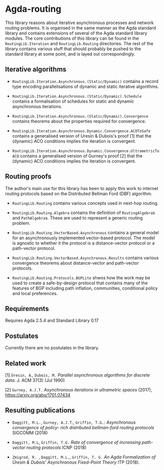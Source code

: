 # Agda-routing

This library reasons about iterative asynchronous processes and network routing problems.
It is organised in the same manner as the Agda standard library and contains extensions of
several of the Agda standard library modules. The core contributions of this library
can be found in the `RoutingLib.Iteration` and `RoutingLib.Routing` directories. The
rest of the library contains various stuff that should probably be pushed to the standard
library at some point, and is layed out correspondingly.

## Iterative algorithms

* `RoutingLib.Iteration.Asynchronous.(Static/Dynamic)` contains a record type encoding
  parallelisations of dynamic and static iterative algorithms.

* `RoutingLib.Iteration.Asynchronous.(Static/Dynamic).Schedule` contains a formalisation of
  schedules for static and dynamic asynchronous iterations.

* `RoutingLib.Iteration.Asynchronous.(Static/Dynamic).Convergence` contains theorems
  about the properties required for convergence.

* `RoutingLib.Iteration.Asynchronous.Dynamic.Convergence.ACOToSafe` contains a generalised
  version of Uresin \& Dubois's proof [1] that the (dynamic) ACO conditions implies the iteration
  is convergent.

* `RoutingLib.Iteration.Asynchronous.Dynamic.Convergence.UltrametricToACO` contains a
  generalised version of Gurney's proof [2] that the (dynamic) ACO conditions implies the iteration
  is convergent.

## Routing proofs

The author's main use for this library has been to apply this work to internet routing protocols based
on the Distributed Bellman Ford (DBF) algorithm.

* `RoutingLib.Routing` contains various concepts used in next-hop routing.

* `RoutingLib.Routing.Algebra` contains the definition of `RoutingAlgebra`s and `PathAlgebra`s. These
  are used to represent a generic routing problem.

* `RoutingLib.Routing.VectorBased.Asynchronous` contains a general model for an asynchronously
  implemented vector-based protocol. The model is agnostic to whether it the protocol is a distance-vector
  protocol or a path-vector protocol.

* `RoutingLib.Routing.VectorBased.Asynchronous.Results` contains various convergence theorems
  about distance-vector and path-vector protocols.

* `RoutingLib.Routing.Protocols.BGPLite` shwos how the work may be used to create a
  safe-by-design protocol that contains many of the features of BGP including path inflation,
  communities, conditional policy and local preferences.

## Requirements

Requires Agda 2.5.4 and Standard Library 0.17

## Postulates

Currently there are no postulates in the library.

## Related work

[1] `Üresin, A`., `Dubois, M.` _Parallel asynchronous algorithms for discrete data_. J. ACM
37(3) (Jul 1990)

[2] `Gurney, A.J.T.` _Asynchronous iterations in ultrametric spaces_ (2017),
https://arxiv.org/abs/1701.07434

## Resulting publications

* `Daggitt, M.L.`, `Gurney, A.J.T`., `Griffin, T.G.`: _Asynchronous convergence of policy-
rich distributed bellman-ford routing protocols_ SIGCOMM (2018)

* `Daggitt, M.L`, `Griffin, T.G.` _Rate of convergence
of increasing path-vector routing protocols_ ICNP (2018)

* `Zmigrod, R. `, `Daggitt, M.L.`, `Griffin, T. G.` _An
Agda Formalization of Üresin & Dubois’ Asynchronous Fixed-Point
Theory_ ITP (2018).
